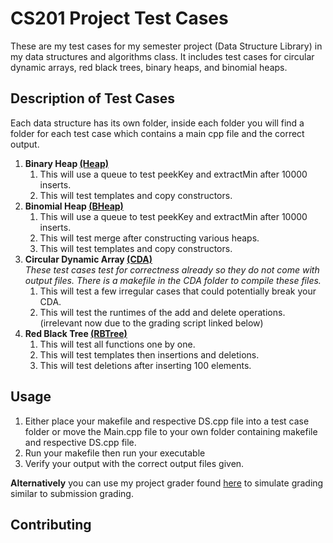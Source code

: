 # CS201 Project Test Cases
These are my test cases for my semester project (Data Structure Library) in my data structures and algorithms class. It includes test cases for circular dynamic arrays, red black trees, binary heaps, and binomial heaps. 

## Description of Test Cases
Each data structure has its own folder, inside each folder you will find a folder for each test case which contains a main cpp file and the correct output.
1. **Binary Heap [(Heap)](https://github.com/PeterTheAmazingAsian/CS201ProjectTestCases/tree/master/Heap)**
    1. This will use a queue to test peekKey and extractMin after 10000 inserts.
    2. This will test templates and copy constructors.
2. **Binomial Heap [(BHeap)](https://github.com/PeterTheAmazingAsian/CS201ProjectTestCases/tree/master/BHeap)**
    1. This will use a queue to test peekKey and extractMin after 10000 inserts.
    2. This will test merge after constructing various heaps.
    3. This will test templates and copy constructors.
3. **Circular Dynamic Array [(CDA)](https://github.com/PeterTheAmazingAsian/CS201ProjectTestCases/tree/master/CDA)**  
    *These test cases test for correctness already so they do not come with output files. There is a makefile in the CDA folder to compile these files.*
    1. This will test a few irregular cases that could potentially break your CDA.
    2. This will test the runtimes of the add and delete operations. (irrelevant now due to the grading script linked below)
4. **Red Black Tree [(RBTree)](https://github.com/PeterTheAmazingAsian/CS201ProjectTestCases/tree/master/RBTree)**
    1. This will test all functions one by one. 
    2. This will test templates then insertions and deletions.
    3. This will test deletions after inserting 100 elements.

## Usage
1. Either place your makefile and respective DS.cpp file into a test case folder or move the Main.cpp file to your own folder containing makefile and respective DS.cpp file.
2. Run your makefile then run your executable
3. Verify your output with the correct output files given.

**Alternatively** you can use my project grader found [here](https://github.com/PeterTheAmazingAsian/ProjectGrader) to simulate grading similar to submission grading.

## Contributing
